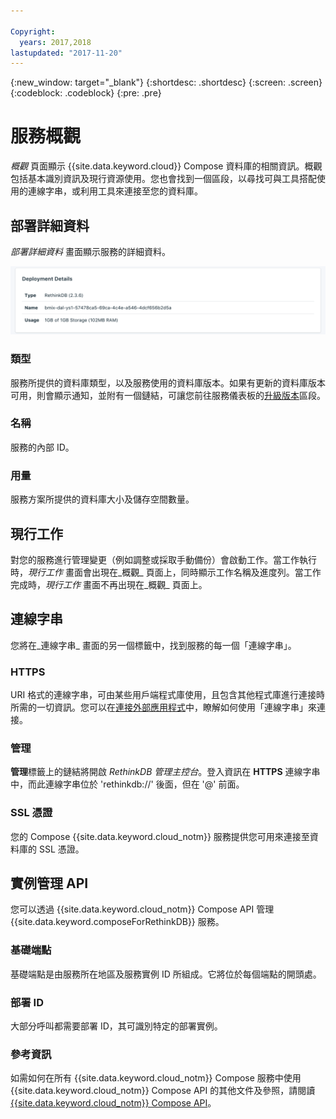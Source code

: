 ```yaml
---

Copyright:
  years: 2017,2018
lastupdated: "2017-11-20"
---
```


{:new_window: target="_blank"}
{:shortdesc: .shortdesc}
{:screen: .screen}
{:codeblock: .codeblock}
{:pre: .pre}

# 服務概觀

_概觀_ 頁面顯示 {{site.data.keyword.cloud}} Compose 資料庫的相關資訊。概觀包括基本識別資訊及現行資源使用。您也會找到一個區段，以尋找可與工具搭配使用的連線字串，或利用工具來連接至您的資料庫。

## 部署詳細資料

_部署詳細資料_ 畫面顯示服務的詳細資料。

![部署詳細資料](./images/rethink-deployment-details.png "「部署詳細資料」畫面的視圖")

### 類型

服務所提供的資料庫類型，以及服務使用的資料庫版本。如果有更新的資料庫版本可用，則會顯示通知，並附有一個鏈結，可讓您前往服務儀表板的[升級版本](/docs/services/ComposeForRethinkDB/dashboard-settings.html#upgrade-version)區段。

### 名稱

服務的內部 ID。

### 用量

服務方案所提供的資料庫大小及儲存空間數量。

## 現行工作

對您的服務進行管理變更（例如調整或採取手動備份）會啟動工作。當工作執行時，_現行工作_ 畫面會出現在_概觀_ 頁面上，同時顯示工作名稱及進度列。當工作完成時，_現行工作_ 畫面不再出現在_概觀_ 頁面上。

## 連線字串

您將在_連線字串_ 畫面的另一個標籤中，找到服務的每一個「連線字串」。

### HTTPS

URI 格式的連線字串，可由某些用戶端程式庫使用，且包含其他程式庫進行連接時所需的一切資訊。您可以在[連接外部應用程式](./connecting-external.html)中，瞭解如何使用「連線字串」來連接。

### 管理

**管理**標籤上的鏈結將開啟 _RethinkDB 管理主控台_。登入資訊在 **HTTPS** 連線字串中，而此連線字串位於 'rethinkdb://' 後面，但在 '@' 前面。

### SSL 憑證

您的 Compose {{site.data.keyword.cloud_notm}} 服務提供您可用來連接至資料庫的 SSL 憑證。


## 實例管理 API

您可以透過 {{site.data.keyword.cloud_notm}} Compose API 管理 {{site.data.keyword.composeForRethinkDB}} 服務。

### 基礎端點

基礎端點是由服務所在地區及服務實例 ID 所組成。它將位於每個端點的開頭處。

### 部署 ID

大部分呼叫都需要部署 ID，其可識別特定的部署實例。

### 參考資訊

如需如何在所有 {{site.data.keyword.cloud_notm}} Compose 服務中使用 {{site.data.keyword.cloud_notm}} Compose API 的其他文件及參照，請閱讀 [{{site.data.keyword.cloud_notm}} Compose API](https://www.compose.com/articles/the-ibm-cloud-compose-api/)。
